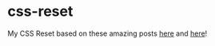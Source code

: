 # css-reset
My CSS Reset based on these amazing posts [here](https://www.joshwcomeau.com/css/custom-css-reset/) and [here](https://piccalil.li/blog/a-modern-css-reset/)!
